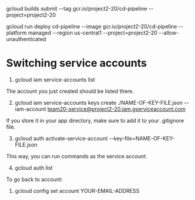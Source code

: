 gcloud builds submit --tag gcr.io/project2-20/cd-pipeline --project=project2-20

gcloud run deploy cd-pipeline --image gcr.io/project2-20/cd-pipeline --platform managed --region us-central1 --project=project2-20 --allow-unauthenticated




# Switching service accounts

1. gcloud iam service-accounts list

The account you just created should be listed there.

2. gcloud iam service-accounts keys create ./NAME-OF-KEY-FILE.json --iam-account team20-service@project2-20.iam.gserviceaccount.com

If you store it in your app directory, make sure to add it to your .gitignore file.

3. gcloud auth activate-service-account --key-file=NAME-OF-KEY-FILE.json

This way, you can run commands as the service account.

4. gcloud auth list

To go back to account:
1. gcloud config set account YOUR-EMAIL-ADDRESS